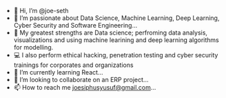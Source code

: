 - 👋 Hi, I’m @joe-seth
- 👀 I’m passionate about Data Science, Machine Learning, Deep Learning, Cyber Security and Software Engineering...
- 💪 My greatest strengths are Data science; perfroming data analysis, visualizations and using machine learining and deep learning algorithms for modelling.
- 💻 I also perform ethical hacking, penetration testing and cyber security trainings for corporates and organizations 
- 🌱 I’m currently learning React...
- 💞️ I’m looking to collaborate on an ERP project...
- 📫 How to reach me joesiphusyusuf@gmail.com...

<!---
joe-seth/joe-seth is a ✨ special ✨ repository because its `README.md` (this file) appears on your GitHub profile.
You can click the Preview link to take a look at your changes.
--->
